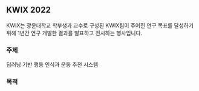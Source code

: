 ## KWIX 2022
KWIX는 광운대학교 학부생과 교수로 구성된 KWIX팀이 주어진 연구 목표를 달성하기 위해 1년간 연구 개발한 결과를 발표하고 전시하는 행사입니다.

### 주제
딥러닝 기반 행동 인식과 운동 추천 시스템

### 목적

